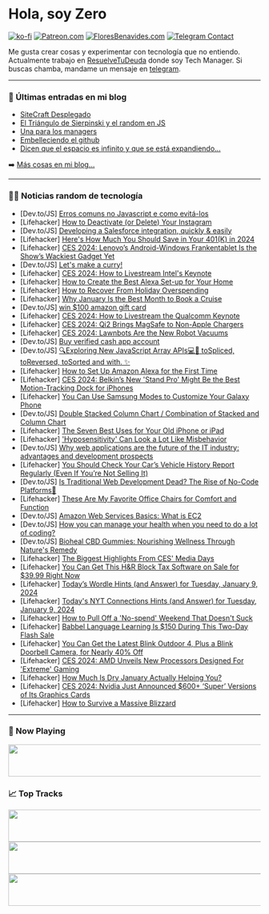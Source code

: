 # Hola, soy Zero

[![ko-fi](https://ko-fi.com/img/githubbutton_sm.svg)](https://ko-fi.com/J3J4N0LUK)
[![Patreon.com](https://img.shields.io/endpoint.svg?url=https%3A%2F%2Fshieldsio-patreon.vercel.app%2Fapi%3Fusername%3Dzerodragon%26type%3Dpatrons&style=for-the-badge)](https://patreon.com/zerodragon)
[![FloresBenavides.com](https://img.shields.io/website?down_message=oops&label=MiBlog&style=for-the-badge&up_message=online&url=https%3A%2F%2Ffloresbenavides.com)](https://floresbenavides.com)
[![Telegram Contact](https://img.shields.io/badge/escr%C3%ADbeme-ZeroDragon-%2326A5E4?style=for-the-badge&logo=telegram)](https://t.me/zerodragon)

Me gusta crear cosas y experimentar con tecnología que no entiendo.
Actualmente trabajo en [ResuelveTuDeuda](http://github.com/resuelve) donde soy Tech Manager.
Si buscas chamba, mandame un mensaje en [telegram](https://t.me/zerodragon).

---

### 📕 Últimas entradas en mi blog
<!-- BLOG-POST-LIST:START -->
- [SiteCraft Desplegado](https://floresbenavides.com/sitecraft-desplegado/)
- [El Triángulo de Sierpinski y el random en JS](https://floresbenavides.com/el-triangulo-de-sierpinski-y-el-random-en-js/)
- [Una para los managers](https://floresbenavides.com/una-para-los-managers/)
- [Embelleciendo el github](https://floresbenavides.com/embelleciendo-el-github/)
- [Dicen que el espacio es infinito y que se está expandiendo…](https://floresbenavides.com/dicen-que-el-espacio-es-infinito-y-que-se-esta-expandiendo/)
<!-- BLOG-POST-LIST:END -->

➡️ [Más cosas en mi blog...](https://floresbenavides.com)

---

### 👨‍💻 Noticias random de tecnología
<!-- TECH-POSTS:START -->
- [Dev.to/JS] [Erros comuns no Javascript e como evitá-los](https://dev.to/webdavi/erros-comuns-no-javascript-e-como-evita-los-nc6)
- [Lifehacker] [How to Deactivate &lpar;or Delete&rpar; Your Instagram](https://lifehacker.com/tech/how-to-deactivate-or-delete-your-instagram)
- [Dev.to/JS] [Developing a Salesforce integration, quickly &amp; easily](https://dev.to/alloyautomation/developing-a-salesforce-integration-quickly-easily-1m4a)
- [Lifehacker] [Here&#39;s How Much You Should Save in Your 401&lpar;K&rpar; in 2024](https://lifehacker.com/money/how-much-you-should-save-in-your-401k-in-2024)
- [Lifehacker] [CES 2024: Lenovo’s Android-Windows Frankentablet Is the Show’s Wackiest Gadget Yet](https://lifehacker.com/tech/lenovo-android-windows-frankentablet-ces-2024)
- [Dev.to/JS] [Let&#39;s make a curry!](https://dev.to/saksham-malhotra/lets-make-a-curry-426k)
- [Lifehacker] [CES 2024: How to Livestream Intel&#39;s Keynote](https://lifehacker.com/tech/ces-2024-intel-keynote)
- [Lifehacker] [How to Create the Best Alexa Set-up for Your Home](https://lifehacker.com/tech/best-ways-to-set-up-alexa-for-your-home)
- [Lifehacker] [How to Recover From Holiday Overspending](https://lifehacker.com/money/how-to-recover-from-holiday-overspending)
- [Lifehacker] [Why January Is the Best Month to Book a Cruise](https://lifehacker.com/travel/best-time-to-book-cruise)
- [Dev.to/JS] [win $100 amazon gift card](https://dev.to/rasel1212/win-100-amazon-gift-card-4m9j)
- [Lifehacker] [CES 2024: How to Livestream the Qualcomm Keynote](https://lifehacker.com/tech/qualcomm-keynote-ces-2024)
- [Lifehacker] [CES 2024: Qi2 Brings MagSafe to Non-Apple Chargers](https://lifehacker.com/tech/ces-2024-qi2-magsafe-chargers)
- [Lifehacker] [CES 2024: Lawnbots Are the New Robot Vacuums](https://lifehacker.com/tech/robot-lawnmowers-at-ces-2024)
- [Dev.to/JS] [Buy verified cash app account](https://dev.to/hizjjssbs/buy-verified-cash-app-account-299h)
- [Dev.to/JS] [🔍Exploring New JavaScript Array APIs💻🧩 toSpliced, toReversed, toSorted and with. ✨](https://dev.to/ghiobi/exploring-new-javascript-array-apis-tospliced-toreversed-tosorted-4ef9)
- [Lifehacker] [How to Set Up Amazon Alexa for the First Time](https://lifehacker.com/tech/how-to-set-up-amazon-alexa-for-the-first-time)
- [Lifehacker] [CES 2024: Belkin’s New &#39;Stand Pro&#39; Might Be the Best Motion-Tracking Dock for iPhones](https://lifehacker.com/tech/belkin-iphone-stand-pro-announcement)
- [Lifehacker] [You Can Use Samsung Modes to Customize Your Galaxy Phone](https://lifehacker.com/tech/samsung-galaxy-modes)
- [Dev.to/JS] [Double Stacked Column Chart / Combination of Stacked and Column Chart](https://dev.to/sarah_ba4/double-stacked-column-chart-combination-of-stacked-and-column-chart-4f1)
- [Lifehacker] [The Seven Best Uses for Your Old iPhone or iPad](https://lifehacker.com/tech/uses-for-old-iphone-ipad)
- [Lifehacker] [&#39;Hyposensitivity&#39; Can Look a Lot Like Misbehavior](https://lifehacker.com/family/what-is-hyposensitivity)
- [Dev.to/JS] [Why web applications are the future of the IT industry: advantages and development prospects](https://dev.to/sparkouttech/why-web-applications-are-the-future-of-the-it-industry-advantages-and-development-prospects-47il)
- [Lifehacker] [You Should Check Your Car’s Vehicle History Report Regularly &lpar;Even If You’re Not Selling It&rpar;](https://lifehacker.com/money/why-you-should-check-your-cars-vehicle-history-report)
- [Dev.to/JS] [Is Traditional Web Development Dead? The Rise of No-Code Platforms🧐](https://dev.to/zanepearton/is-traditional-web-development-dead-the-rise-of-no-code-platforms-3o8c)
- [Lifehacker] [These Are My Favorite Office Chairs for Comfort and Function](https://lifehacker.com/work/the-best-office-chairs-for-every-persons-needs)
- [Dev.to/JS] [Amazon Web Services Basics: What is EC2](https://dev.to/cristuker/amazon-web-services-basics-what-is-ec2-3aa2)
- [Dev.to/JS] [How you can manage your health when you need to do a lot of coding?](https://dev.to/healthwiibes/how-you-can-manage-your-health-when-you-need-to-do-a-lot-of-coding-20ek)
- [Dev.to/JS] [Bioheal CBD Gummies: Nourishing Wellness Through Nature&#39;s Remedy](https://dev.to/gummieshealthcare/bioheal-cbd-gummies-nourishing-wellness-through-natures-remedy-1jo8)
- [Lifehacker] [The Biggest Highlights From CES&#39; Media Days](https://lifehacker.com/tech/the-best-highlights-from-ces-media-days)
- [Lifehacker] [You Can Get This H&amp;R Block Tax Software on Sale for $39.99 Right Now](https://lifehacker.com/money/hr-block-tax-software-sale)
- [Lifehacker] [Today’s Wordle Hints &lpar;and Answer&rpar; for Tuesday, January 9, 2024](https://lifehacker.com/entertainment/wordle-answer-today-january-9-2024)
- [Lifehacker] [Today&#39;s NYT Connections Hints &lpar;and Answer&rpar; for Tuesday, January 9, 2024](https://lifehacker.com/entertainment/nyt-connections-answer-today-january-9-2024)
- [Lifehacker] [How to Pull Off a &#39;No-spend&#39; Weekend That Doesn&#39;t Suck](https://lifehacker.com/money/how-to-have-a-successful-no-spend-weekend)
- [Lifehacker] [Babbel Language Learning Is $150 During This Two-Day Flash Sale](https://lifehacker.com/a-lifetime-subscription-to-babbel-is-140-right-now-1850974860)
- [Lifehacker] [You Can Get the Latest Blink Outdoor 4, Plus a Blink Doorbell Camera, for Nearly 40% Off](https://lifehacker.com/tech/best-blink-outdoor-4-and-blink-doorbell-camera-bundle-deal)
- [Lifehacker] [CES 2024: AMD Unveils New Processors Designed For &#39;Extreme&#39; Gaming](https://lifehacker.com/tech/amd-debuts-new-radeon-rx-gpu-and-next-gen-desktop-processors)
- [Lifehacker] [How Much Is Dry January Actually Helping You?](https://lifehacker.com/health/does-dry-january-actually-work)
- [Lifehacker] [CES 2024: Nvidia Just Announced $600+ ‘Super’ Versions of Its Graphics Cards](https://lifehacker.com/tech/nvidia-announces-rtx-40-super-gpus)
- [Lifehacker] [How to Survive a Massive Blizzard](https://lifehacker.com/how-to-survive-a-massive-blizzard-1848409946)<!-- TECH-POSTS:END -->

---

### 🎵 Now Playing
<a href="https://spotify-now-playing-dun.vercel.app/now-playing?open"><img src="https://spotify-now-playing-dun.vercel.app/now-playing" width="540" height="64"></a>

### 📈 Top Tracks
<a href="https://spotify-now-playing-dun.vercel.app/top-tracks?i=1&open"><img src="https://spotify-now-playing-dun.vercel.app/top-tracks?i=1" width="540" height="64"></a>
<a href="https://spotify-now-playing-dun.vercel.app/top-tracks?i=2&open"><img src="https://spotify-now-playing-dun.vercel.app/top-tracks?i=2" width="540" height="64"></a>
<a href="https://spotify-now-playing-dun.vercel.app/top-tracks?i=3&open"><img src="https://spotify-now-playing-dun.vercel.app/top-tracks?i=3" width="540" height="64"></a>
